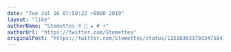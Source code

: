 ```yaml
---
date: "Tue Jul 16 07:50:22 +0000 2019"
layout: "like"
authorName: "Stemettes ® 💙 ★ # +"
authorUrl: "https://twitter.com/Stemettes"
originalPost: "https://twitter.com/Stemettes/status/1151036337933475841"
---
```

